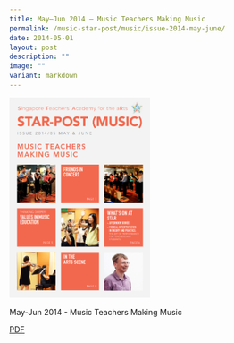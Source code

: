 ```yaml
---
title: May–Jun 2014 – Music Teachers Making Music
permalink: /music-star-post/music/issue-2014-may-june/
date: 2014-05-01
layout: post
description: ""
image: ""
variant: markdown
---
```

<img src="/images/qqq.png" style="width:50%">
		 
May-Jun 2014 - Music Teachers Making Music

[PDF](/files/240171946_u1524.pdf)